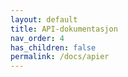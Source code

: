 ```yaml
---
layout: default
title: API-dokumentasjon
nav_order: 4
has_children: false
permalink: /docs/apier
---
```

